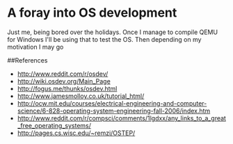 A foray into OS development
===========================

Just me, being bored over the holidays. 
Once I manage to compile QEMU for Windows I'll be using that to test the OS. Then depending on my motivation I may go 



##References
* http://www.reddit.com/r/osdev/
* http://wiki.osdev.org/Main_Page
* http://fogus.me/thunks/osdev.html
* http://www.jamesmolloy.co.uk/tutorial_html/
* http://ocw.mit.edu/courses/electrical-engineering-and-computer-science/6-828-operating-system-engineering-fall-2006/index.htm
* http://www.reddit.com/r/compsci/comments/1lgdxx/any_links_to_a_great_free_operating_systems/
* http://pages.cs.wisc.edu/~remzi/OSTEP/ 

